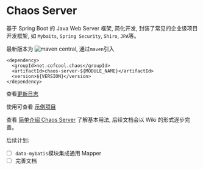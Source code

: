 # Chaos Server

基于 Spring Boot 的 Java Web Server 框架, 简化开发, 封装了常见的企业级项目开发框架, 如 `Mybaits`, `Spring Security`, `Shiro`, `JPA`等。


最新版本为 ![maven central](https://img.shields.io/maven-central/v/net.cofcool.chaos/chaos-server.svg), 通过`maven`引入

```
<dependency>
  <groupId>net.cofcool.chaos</groupId>
  <artifactId>chaos-server-${MODULE_NAME}</artifactId>
  <version>${VERSION}</version>
</dependency>
```

查看[更新日志](./CHANGELOG.md)

使用可查看 [示例项目](https://github.com/cofcool/chaos-server/tree/master/demo)

查看 [简单介绍 Chaos Server](https://cofcool.github.io/tech/2019/07/23/intro-chaos-server) 了解基本用法, 后续文档会以 Wiki 的形式逐步完善。

后续计划:

- [ ] `data-mybatis`模块集成通用 Mapper
- [ ] 完善文档